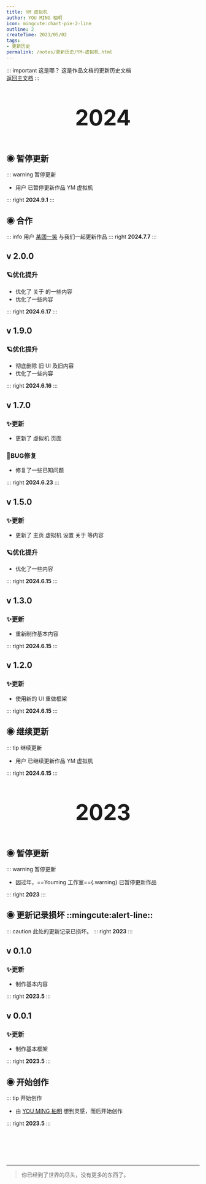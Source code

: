```yaml
---
title: YM 虚拟机
author: YOU MING 柚明
icon: mingcute:chart-pie-2-line
outline: 2
createTime: 2023/05/02
tags:
- 更新历史
permalink: /notes/更新历史/YM-虚拟机.html
---
```


::: important 这是哪？
这是作品文档的更新历史文档  
[返回主文档](/notes/YM-虚拟机.html)
:::

<div style="text-align: center; ">
    <p style="font-size: 56px; font-weight: 650; margin-top: 60px">2024</p>
</div>


## ◉ 暂停更新
::: warning 暂停更新
- 用户 <Badge text="柚明" type="tip" /> 已暂停更新作品 YM 虚拟机

::: right
**2024.9.1**
:::


## ◉ 合作
::: info 用户 [某团一笑](/friends/) 与我们一起更新作品
::: right
**2024.7.7**
:::


## v 2.0.0 <Badge text="内测版" type="danger" />
### 🪐优化提升

- 优化了 关于 的一些内容
- 优化了一些内容

::: right
**2024.6.17**
:::


## v 1.9.0 <Badge text="内测版" type="danger" />
### 🪐优化提升

- 彻底删除 旧 UI 及旧内容
- 优化了一些内容

::: right
**2024.6.16**
:::


## v 1.7.0 <Badge text="内测版" type="danger" />
### ✨更新

- 更新了 虚拟机 页面

### 🐛BUG修复
- 修复了一些已知问题

::: right
**2024.6.23**
:::


## v 1.5.0 <Badge text="内测版" type="danger" />
### ✨更新

- 更新了 主页   虚拟机   设置   关于 等内容

### 🪐优化提升

- 优化了一些内容

::: right
**2024.6.15**
:::


## v 1.3.0 <Badge text="内测版" type="danger" />
### ✨更新

- 重新制作基本内容

::: right
**2024.6.15**
:::


## v 1.2.0 <Badge text="内测版" type="danger" />
### ✨更新

- 使用新的 UI 重做框架

::: right
**2024.6.15**
:::


## ◉ 继续更新
::: tip 继续更新
- 用户 <Badge text="柚明" type="tip" /> 已继续更新作品  YM 虚拟机 

::: right
**2024.6.15**
:::


<div style="text-align: center; ">
    <p style="font-size: 56px; font-weight: 650; margin-top: 60px">2023</p>
</div>


## ◉ 暂停更新
::: warning 暂停更新
- 因过年，==Youming 工作室=={.warning} 已暂停更新作品

::: right
**2023**
:::


## ◉ 更新记录损坏 ::mingcute:alert-line::
::: caution 此处的更新记录已损坏。
::: right
**2023**
:::


## v 0.1.0 <Badge text="内测版" type="danger" />
### ✨更新

- 制作基本内容

::: right
**2023.5**
:::


## v 0.0.1 <Badge text="内测版" type="danger" />
### ✨更新

- 制作基本框架

::: right
**2023.5**
:::


## ◉ 开始创作
::: tip 开始创作
- 由 [YOU MING 柚明](/notes/更多/工作室.html#you-ming-柚明) 想到灵感，而后开始创作

::: right
**2023.5**
:::

<p style="margin-top: 100px"></p>

---

> 你已经到了世界的尽头，没有更多的东西了。
